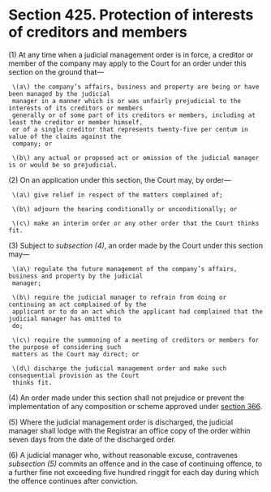 # Section 425. Protection of interests of creditors and members

\(1\) At any time when a judicial management order is in force, a creditor or member of the company may apply to the Court for an order under this section on the ground that—

     \(a\) the company’s affairs, business and property are being or have been managed by the judicial  
     manager in a manner which is or was unfairly prejudicial to the interests of its creditors or members  
     generally or of some part of its creditors or members, including at least the creditor or member himself,  
     or of a single creditor that represents twenty-five per centum in value of the claims against the  
     company; or

     \(b\) any actual or proposed act or omission of the judicial manager is or would be so prejudicial.

\(2\) On an application under this section, the Court may, by order—

     \(a\) give relief in respect of the matters complained of;

     \(b\) adjourn the hearing conditionally or unconditionally; or

     \(c\) make an interim order or any other order that the Court thinks fit.

\(3\) Subject to _subsection \(4\)_, an order made by the Court under this section may—

     \(a\) regulate the future management of the company’s affairs, business and property by the judicial  
     manager;

     \(b\) require the judicial manager to refrain from doing or continuing an act complained of by the  
     applicant or to do an act which the applicant had complained that the judicial manager has omitted to  
     do;

     \(c\) require the summoning of a meeting of creditors or members for the purpose of considering such  
     matters as the Court may direct; or

     \(d\) discharge the judicial management order and make such consequential provision as the Court  
     thinks fit.

\(4\) An order made under this section shall not prejudice or prevent the implementation of any composition or scheme approved under [section 366](../../division-7-charges-arrangement-and-reconstructions-and-receivership/subdivision-2-arrangements-and-reconstructions/section-366.-power-of-court-to-order-compromise-or-arrangement-with-creditors-and-members.md).

\(5\) Where the judicial management order is discharged, the judicial manager shall lodge with the Registrar an office copy of the order within seven days from the date of the discharged order.

\(6\) A judicial manager who, without reasonable excuse, contravenes _subsection \(5\)_ commits an offence and in the case of continuing offence, to a further fine not exceeding five hundred ringgit for each day during which the offence continues after conviction.

